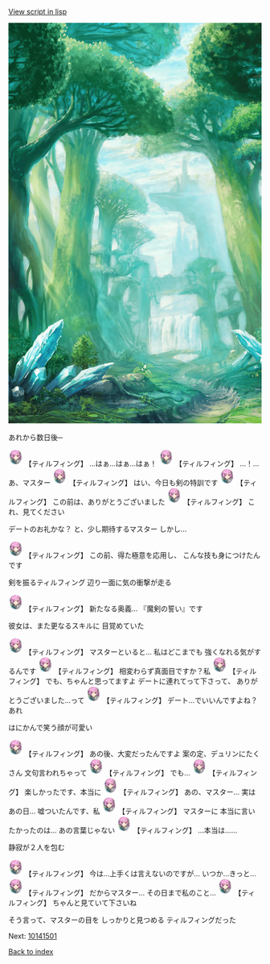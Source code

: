 [View script in lisp](../scripts/10141401.txt)

![forest.png](../images/backgrounds/forest.png)

あれから数日後─

<img src="../images/units/101414.png" alt="101414.png" height="34"/>
【ティルフィング】
…はぁ…はぁ…はぁ！

<img src="../images/units/101414.png" alt="101414.png" height="34"/>
【ティルフィング】
…！…あ、マスター

<img src="../images/units/101414.png" alt="101414.png" height="34"/>
【ティルフィング】
はい、今日も剣の特訓です

<img src="../images/units/101414.png" alt="101414.png" height="34"/>
【ティルフィング】
この前は、ありがとうございました

<img src="../images/units/101414.png" alt="101414.png" height="34"/>
【ティルフィング】
これ、見てください

デートのお礼かな？
と、少し期待するマスター
しかし…

<img src="../images/units/101414.png" alt="101414.png" height="34"/>
【ティルフィング】
この前、得た極意を応用し、
こんな技も身につけたんです

剣を振るティルフィング
辺り一面に気の衝撃が走る

<img src="../images/units/101414.png" alt="101414.png" height="34"/>
【ティルフィング】
新たなる奥義…
『魔剣の誓い』です

彼女は、また更なるスキルに
目覚めていた

<img src="../images/units/101414.png" alt="101414.png" height="34"/>
【ティルフィング】
マスターといると…
私はどこまでも
強くなれる気がするんです

<img src="../images/units/101414.png" alt="101414.png" height="34"/>
【ティルフィング】
相変わらず真面目ですか？私

<img src="../images/units/101414.png" alt="101414.png" height="34"/>
【ティルフィング】
でも、ちゃんと思ってますよ
デートに連れてって下さって、
ありがとうございました…って

<img src="../images/units/101414.png" alt="101414.png" height="34"/>
【ティルフィング】
デート…でいいんですよね？あれ

はにかんで笑う顔が可愛い

<img src="../images/units/101414.png" alt="101414.png" height="34"/>
【ティルフィング】
あの後、大変だったんですよ
案の定、デュリンにたくさん
文句言われちゃって

<img src="../images/units/101414.png" alt="101414.png" height="34"/>
【ティルフィング】
でも…

<img src="../images/units/101414.png" alt="101414.png" height="34"/>
【ティルフィング】
楽しかったです、本当に

<img src="../images/units/101414.png" alt="101414.png" height="34"/>
【ティルフィング】
あの、マスター…
実はあの日…
嘘ついたんです、私

<img src="../images/units/101414.png" alt="101414.png" height="34"/>
【ティルフィング】
マスターに
本当に言いたかったのは…
あの言葉じゃない

<img src="../images/units/101414.png" alt="101414.png" height="34"/>
【ティルフィング】
…本当は……

静寂が２人を包む

<img src="../images/units/101414.png" alt="101414.png" height="34"/>
【ティルフィング】
今は…上手くは言えないのですが…
いつか…きっと…

<img src="../images/units/101414.png" alt="101414.png" height="34"/>
【ティルフィング】
だからマスター…
その日まで私のこと…

<img src="../images/units/101414.png" alt="101414.png" height="34"/>
【ティルフィング】
ちゃんと見ていて下さいね

そう言って、マスターの目を
しっかりと見つめる
ティルフィングだった

Next: [10141501](10141501.md)

[Back to index](index.md)
